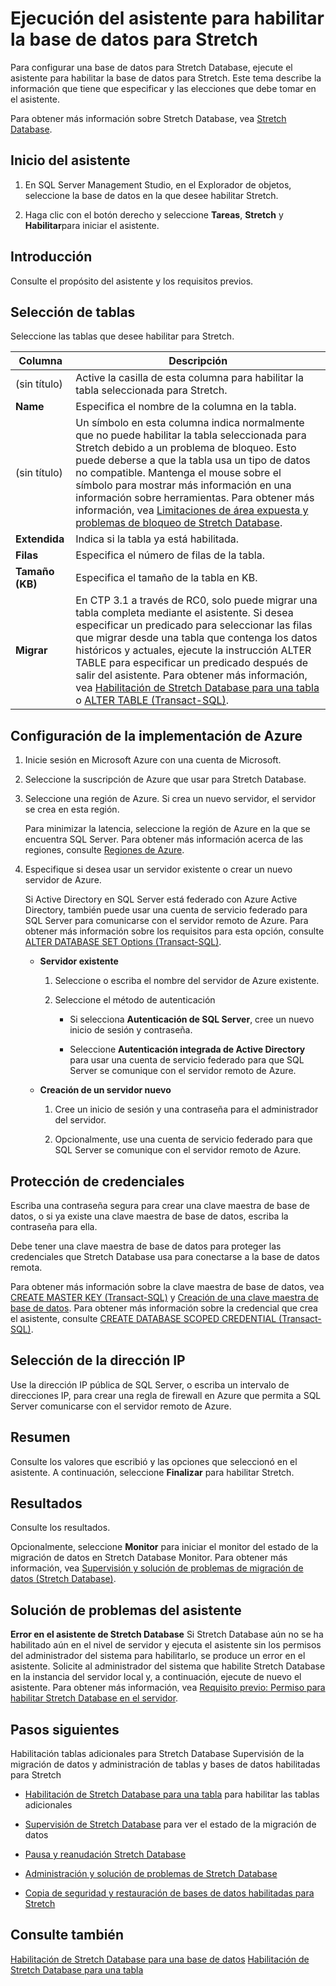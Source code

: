 <properties
	pageTitle="Ejecución del asistente para habilitar la base de datos para Stretch | Microsoft Azure"
	description="Obtenga información sobre la configuración de una base de datos para Stretch Database ejecutando el asistente para habilitar la base de datos para Stretch."
	services="sql-server-stretch-database"
	documentationCenter=""
	authors="douglasl"
	manager="jhubbard"
	editor="monicar"/>

<tags
	ms.service="sql-server-stretch-database"
	ms.workload="data-management"
	ms.tgt_pltfrm="na"
	ms.devlang="na"
	ms.topic="article"
	ms.date="02/26/2016"
	ms.author="douglasl"/>

# Ejecución del asistente para habilitar la base de datos para Stretch

Para configurar una base de datos para Stretch Database, ejecute el asistente para habilitar la base de datos para Stretch. Este tema describe la información que tiene que especificar y las elecciones que debe tomar en el asistente.

Para obtener más información sobre Stretch Database, vea [Stretch Database](sql-server-stretch-database-overview.md).

## Inicio del asistente

1.  En SQL Server Management Studio, en el Explorador de objetos, seleccione la base de datos en la que desee habilitar Stretch.

2.  Haga clic con el botón derecho y seleccione **Tareas**, **Stretch** y **Habilitar**para iniciar el asistente.

## <a name="Intro"></a>Introducción
Consulte el propósito del asistente y los requisitos previos.

## <a name="Tables"></a>Selección de tablas
Seleccione las tablas que desee habilitar para Stretch.

|Columna|Descripción|
|----------|---------------|
|(sin título)|Active la casilla de esta columna para habilitar la tabla seleccionada para Stretch.|
|**Name**|Especifica el nombre de la columna en la tabla.|
|(sin título)|Un símbolo en esta columna indica normalmente que no puede habilitar la tabla seleccionada para Stretch debido a un problema de bloqueo. Esto puede deberse a que la tabla usa un tipo de datos no compatible. Mantenga el mouse sobre el símbolo para mostrar más información en una información sobre herramientas. Para obtener más información, vea [Limitaciones de área expuesta y problemas de bloqueo de Stretch Database](sql-server-stretch-database-limitations.md).|
|**Extendida**|Indica si la tabla ya está habilitada.|
|**Filas**|Especifica el número de filas de la tabla.|
|**Tamaño (KB)**|Especifica el tamaño de la tabla en KB.|
|**Migrar**|En CTP 3.1 a través de RC0, solo puede migrar una tabla completa mediante el asistente. Si desea especificar un predicado para seleccionar las filas que migrar desde una tabla que contenga los datos históricos y actuales, ejecute la instrucción ALTER TABLE para especificar un predicado después de salir del asistente. Para obtener más información, vea [Habilitación de Stretch Database para una tabla](sql-server-stretch-database-enable-table.md) o [ALTER TABLE (Transact-SQL)](https://msdn.microsoft.com/library/ms190273.aspx).|

## <a name="Configure"></a>Configuración de la implementación de Azure

1.  Inicie sesión en Microsoft Azure con una cuenta de Microsoft.

2.  Seleccione la suscripción de Azure que usar para Stretch Database.

3.  Seleccione una región de Azure. Si crea un nuevo servidor, el servidor se crea en esta región.

    Para minimizar la latencia, seleccione la región de Azure en la que se encuentra SQL Server. Para obtener más información acerca de las regiones, consulte [Regiones de Azure](https://azure.microsoft.com/regions/).

4.  Especifique si desea usar un servidor existente o crear un nuevo servidor de Azure.

    Si Active Directory en SQL Server está federado con Azure Active Directory, también puede usar una cuenta de servicio federado para SQL Server para comunicarse con el servidor remoto de Azure. Para obtener más información sobre los requisitos para esta opción, consulte [ALTER DATABASE SET Options (Transact-SQL)](https://msdn.microsoft.com/library/bb522682.aspx).

    -   **Servidor existente**

        1.  Seleccione o escriba el nombre del servidor de Azure existente.

        2.  Seleccione el método de autenticación

            -   Si selecciona **Autenticación de SQL Server**, cree un nuevo inicio de sesión y contraseña.

            -   Seleccione **Autenticación integrada de Active Directory** para usar una cuenta de servicio federado para que SQL Server se comunique con el servidor remoto de Azure.

    -   **Creación de un servidor nuevo**

        1.  Cree un inicio de sesión y una contraseña para el administrador del servidor.

        2.  Opcionalmente, use una cuenta de servicio federado para que SQL Server se comunique con el servidor remoto de Azure.

## <a name="Credentials"></a>Protección de credenciales
Escriba una contraseña segura para crear una clave maestra de base de datos, o si ya existe una clave maestra de base de datos, escriba la contraseña para ella.

Debe tener una clave maestra de base de datos para proteger las credenciales que Stretch Database usa para conectarse a la base de datos remota.

Para obtener más información sobre la clave maestra de base de datos, vea [CREATE MASTER KEY (Transact-SQL)](https://msdn.microsoft.com/library/ms174382.aspx) y [Creación de una clave maestra de base de datos](https://msdn.microsoft.com/library/aa337551.aspx). Para obtener más información sobre la credencial que crea el asistente, consulte [CREATE DATABASE SCOPED CREDENTIAL (Transact-SQL)](https://msdn.microsoft.com/library/mt270260.aspx).

## <a name="Network"></a>Selección de la dirección IP
Use la dirección IP pública de SQL Server, o escriba un intervalo de direcciones IP, para crear una regla de firewall en Azure que permita a SQL Server comunicarse con el servidor remoto de Azure.

## <a name="Summary"></a>Resumen
Consulte los valores que escribió y las opciones que seleccionó en el asistente. A continuación, seleccione **Finalizar** para habilitar Stretch.

## <a name="Results"></a>Resultados
Consulte los resultados.

Opcionalmente, seleccione **Monitor** para iniciar el monitor del estado de la migración de datos en Stretch Database Monitor. Para obtener más información, vea [Supervisión y solución de problemas de migración de datos (Stretch Database)](sql-server-stretch-database-monitor.md).

## <a name="KnownIssues"></a>Solución de problemas del asistente
**Error en el asistente de Stretch Database** Si Stretch Database aún no se ha habilitado aún en el nivel de servidor y ejecuta el asistente sin los permisos del administrador del sistema para habilitarlo, se produce un error en el asistente. Solicite al administrador del sistema que habilite Stretch Database en la instancia del servidor local y, a continuación, ejecute de nuevo el asistente. Para obtener más información, vea [Requisito previo: Permiso para habilitar Stretch Database en el servidor](sql-server-stretch-database-enable-database.md#EnableTSQLServer).

## Pasos siguientes
Habilitación tablas adicionales para Stretch Database Supervisión de la migración de datos y administración de tablas y bases de datos habilitadas para Stretch

-   [Habilitación de Stretch Database para una tabla](sql-server-stretch-database-enable-table.md) para habilitar las tablas adicionales

-   [Supervisión de Stretch Database](sql-server-stretch-database-monitor.md) para ver el estado de la migración de datos

-   [Pausa y reanudación Stretch Database](sql-server-stretch-database-pause.md)

-   [Administración y solución de problemas de Stretch Database](sql-server-stretch-database-manage.md)

-   [Copia de seguridad y restauración de bases de datos habilitadas para Stretch](sql-server-stretch-database-backup.md)

## Consulte también
[Habilitación de Stretch Database para una base de datos](sql-server-stretch-database-enable-database.md) [Habilitación de Stretch Database para una tabla](sql-server-stretch-database-enable-table.md)

<!---HONumber=AcomDC_0302_2016-->